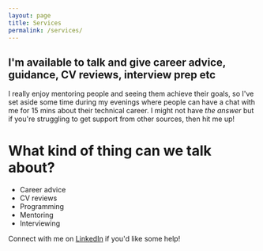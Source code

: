 ```yaml
---
layout: page
title: Services
permalink: /services/
---
```


I'm available to talk and give career advice, guidance, CV reviews, interview prep etc
------

I really enjoy mentoring people and seeing them achieve their goals, so I've set aside some time during my evenings where people can have a chat with me for 15 mins about their technical career. I might not have *the answer* but if you're struggling to get support from other sources, then hit me up!

# What kind of thing can we talk about?

 * Career advice
 * CV reviews
 * Programming
 * Mentoring
 * Interviewing

Connect with me on [LinkedIn]( https://uk.linkedin.com/in/robertloveridge) if you'd like some help!